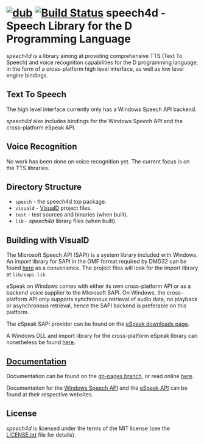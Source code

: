 [![dub](https://img.shields.io/dub/v/speech4d.svg)](http://code.dlang.org/packages/speech4d) [![Build Status](https://travis-ci.org/JakobOvrum/speech4d.svg?branch=master)](https://travis-ci.org/JakobOvrum/speech4d)
speech4d - Speech Library for the D Programming Language
=========================================================
*speech4d* is a library aiming at providing comprehensive TTS (Text To Speech) and
voice recognition capabilities for the D programming language, in the form of a
cross-platform high level interface, as well as low level engine bindings.

Text To Speech
---------------------------------------------------------
The high level interface currently only has a Windows Speech API backend.

*speech4d* also includes bindings for the Windows Speech API and the cross-platform eSpeak API.

Voice Recognition
---------------------------------------------------------
No work has been done on voice recognition yet. The current focus is on the TTS libraries.

Directory Structure
---------------------------------------------------------

 * `speech` - the speech4d top package.
 * `visuald` - [VisualD](http://www.dsource.org/projects/visuald) project files.
 * `test` - test sources and binaries (when built).
 * `lib` - *speech4d* library files (when built).
 
Building with VisualD
---------------------------------------------------------
The Microsoft Speech API (SAPI) is a system library included with Windows.
An import library for SAPI in the OMF format required by DMD32 can be found [here](https://github.com/downloads/JakobOvrum/speech4d/sapi.rar)
as a convenience. The project files will look for the import library at `lib/sapi.lib`.

eSpeak on Windows comes with either its own cross-platform API or as a backend voice supplier to the Microsoft SAPI.
On Windows, the cross-platform API only supports synchronous retrieval of audio data, no playback or asynchronous retrieval,
hence the SAPI backend is preferable on this platform.

The eSpeak SAPI provider can be found on the [eSpeak downloads page](http://espeak.sourceforge.net/download.html).

A Windows DLL and import library for the cross-platform eSpeak
library can nonetheless be found [here](https://github.com/downloads/JakobOvrum/speech4d/espeak_lib.rar).

[Documentation](http://jakobovrum.github.com/speech4d/)
---------------------------------------------------------
Documentation can be found on the [gh-pages branch](https://github.com/JakobOvrum/speech4d/tree/gh-pages), or read online [here](http://jakobovrum.github.com/speech4d/).

Documentation for the [Windows Speech API](http://msdn.microsoft.com/en-us/library/ms723627.aspx) and the [eSpeak API](http://espeak.sourceforge.net/speak_lib.h) can be found at their respective websites.

License
---------------------------------------------------------
*speech4d* is licensed under the terms of the MIT license (see the [LICENSE.txt](https://github.com/JakobOvrum/speech4d/blob/master/LICENSE.txt) file for details).
